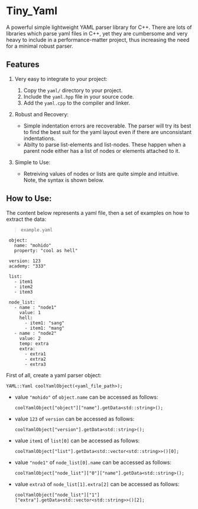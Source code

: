 # Tiny_Yaml
A powerful simple lightweight YAML parser library for C++. There are lots of libraries which parse yaml files in C++, yet they are cumbersome and very heavy to include 
in a performance-matter project, thus increasing the need for a minimal robust parser. 

## Features
1. Very easy to integrate to your project:
    1. Copy the `yaml/` directory to your project.
    2. Include the `yaml.hpp` file in your source code.
    3. Add the `yaml.cpp` to the compiler and linker.

2. Robust and Recovery:
    * Simple indentation errors are recoverable. The parser will try its best to find the best suit for the yaml layout even if there are unconsistant indentations.
    * Abilty to parse list-elements and list-nodes. These happen when a parent node either has a list of nodes or elements attached to it. 
    
3. Simple to Use:
    * Retreiving values of nodes or lists are quite simple and intuitive. Note, the syntax is shown below.


## How to Use:
The content below represents a yaml file, then a set of examples on how to extract the data:

> `example.yaml`
```
 object:					
   name: "mohido"			
   property: "cool as hell"
 							
 version: 123				
 academy: "333"			
 							
 list:						
   - item1					
   - item2					
   - item3					
 							
 node_list: 				
   - name : "node1"		
     value: 1				
     hell:					
       - item1: "sang"		
       - item1: "mang"		
   - name : "node2"		
     value: 2				
     temp: extra			
     extra:				
       - extra1			
       - extra2			
       - extra3			
```
First of all, create a yaml parser object:
  ```
  YAML::Yaml coolYamlObject(<yaml_file_path>);
  ```
  
 -	value `"mohido"` of `object.name` can be accessed as follows:
      ```
      coolYamlObject["object"]["name"].getData<std::string>();
      ```

 - value `123` of `version` can be accessed as follows:
      ```
      coolYamlObject["version"].getData<std::string>();
      ```

 - value `item1` of `list[0]` can be accessed as follows:
      ```
      coolYamlObject["list"].getData<std::vector<std::string>>()[0];
      ```

 - value `"node1"` of `node_list[0].name` can be accessed as follows:
      ```
      coolYamlObject["node_list"]["0"]["name"].getData<std::string>();
      ```

 - value `extra3` of `node_list[1].extra[2]` can be accessed as follows:
      ```
      coolYamlObject["node_list"]["1"]["extra"].getData<std::vector<std::string>>()[2];
      ```




